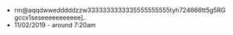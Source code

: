- rm@aqqdwwedddddzzw3333333333335555555555tyh724666tt5g5RGgccx1seseeeeeeeeeee]..
- 11/02/2019 - around 7:20am
